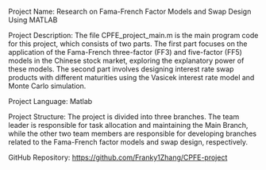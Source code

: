 Project Name: 
Research on Fama-French Factor Models and Swap Design Using MATLAB

Project Description:
The file CPFE_project_main.m is the main program code for this project, which consists of two parts. The first part focuses on the application of the Fama-French three-factor (FF3) and five-factor (FF5) models in the Chinese stock market, exploring the explanatory power of these models. The second part involves designing interest rate swap products with different maturities using the Vasicek interest rate model and Monte Carlo simulation.

Project Language:
Matlab

Project Structure:
The project is divided into three branches. The team leader is responsible for task allocation and maintaining the Main Branch, while the other two team members are responsible for developing branches related to the Fama-French factor models and swap design, respectively.

GitHub Repository:
https://github.com/Franky1Zhang/CPFE-project
